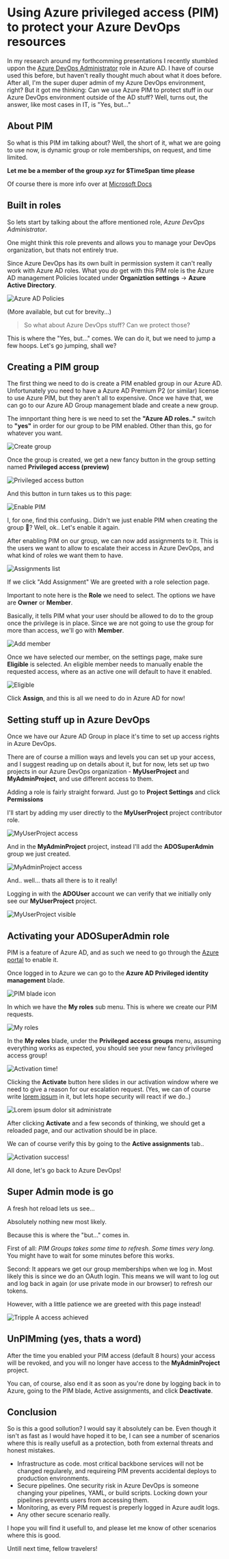 # Using Azure privileged access (PIM) to protect your Azure DevOps resources

In my research around my forthcomming presentations I recently stumbled uppon the [Azure DevOps Administrator](https://docs.microsoft.com/azure/active-directory/roles/permissions-reference?wt.mc_id=DT-MVP-5005317#azure-devops-administrator) role in Azure AD. I have of course used this before, but haven't really thought much about what it does before. After all, I'm the super duper admin of my Azure DevOps environment, right?
But it got me thinking: Can we use Azure PIM to protect stuff in our Azure DevOps environment outside of the AD stuff? Well, turns out, the answer, like most cases in IT, is "Yes, but..."

## About PIM

So what is this PIM im talking about? Well, the short of it, what we are going to use now, is dynamic group or role memberships, on request, and time limited.

**Let me be a member of the group _xyz_ for $TimeSpan time please**

Of course there is more info over at [Microsoft Docs](https://docs.microsoft.com/azure/active-directory/privileged-identity-management/pim-configure?wt.mc_id=DT-MVP-5005317)

## Built in roles

So lets start by talking about the affore mentioned role, _Azure DevOps Administrator_.

One might think this role prevents and allows you to manage your DevOps organization, but thats not entirely true.

Since Azure DevOps has its own built in permission system it can't really work with Azure AD roles. What you _do_ get with this PIM role is the Azure AD management Policies located under **Organiztion settings** -> **Azure Active Directory**.

![Azure AD Policies](../images/PIMAzDO/0.AADRole.png)

(More available, but cut for brevity...)

> So what about Azure DevOps stuff? Can we protect those?

This is where the "Yes, but..." comes.
We can do it, but we need to jump a few hoops. Let's go jumping, shall we?

## Creating a PIM group

The first thing we need to do is create a PIM enabled group in our Azure AD. Unfortunately you need to have a Azure AD Premium P2 (or similar) license to use Azure PIM, but they aren't all to expensive. Once we have that, we can go to our Azure AD Group management blade and create a new group.

The imnportant thing here is we need to set the **"Azure AD roles.."** switch to **"yes"** in order for our group to be PIM enabled. Other than this, go for whatever you want.

![Create group](../images/PIMAzDO/1.CreateGroup.png)

Once the group is created, we get a new fancy button in the group setting named **Privileged access (preview)**

![Privileged access button](../images/PIMAzDO/2.PrivAcc.png)

And this button in turn takes us to this page:

![Enable PIM](../images/PIMAzDO/3.EnablePim.png)

I, for one, find this confusing.. Didn't we just enable PIM when creating the group 🤔? Well, ok.. Let's enable it again.

After enabling PIM on our group, we can now add assignments to it. This is the users we want to allow to escalate their access in Azure DevOps, and what kind of roles we want them to have.

![Assignments list](../images/PIMAzDO/4.AddAssignment.png)

If we click "Add Assignment" We are greeted with a role selection page.

Important to note here is the **Role** we need to select. The options we have are **Owner** or **Member**.

Basically, it tells PIM what your user should be allowed to do to the group once the privilege is in place. Since we are not going to use the group for more than access, we'll go with **Member**.

![Add member](../images/PIMAzDO/5.AddMember.png)

Once we have selected our member, on the settings page, make sure **Eligible** is selected. An eligible member needs to manually enable the requested access, where as an active one will default to have it enabled.

![Eligible](../images/PIMAzDO/6.Eligible.png)

Click **Assign**, and this is all we need to do in Azure AD for now!

## Setting stuff up in Azure DevOps

Once we have our Azure AD Group in place it's time to set up access rights in Azure DevOps.

There are of course a million ways and levels you can set up your access, and I suggest reading up on details about it, but for now, lets set up two projects in our Azure DevOps organization - **MyUserProject** and **MyAdminProject**, and use different access to them.

Adding a role is fairly straight forward. Just go to **Project Settings** and click **Permissions**

I'll start by adding my user directly to the **MyUserProject** project contributor role.

![MyUserProject access](../images/PIMAzDO/7.UserAccess.png)

And in the **MyAdminProject** project, instead I'll add the **ADOSuperAdmin** group we just created.

![MyAdminProject access](../images/PIMAzDO/8.GroupAccess.png)

And.. well... thats all there is to it really!

Logging in with the **ADOUser** account we can verify that we initially only see our **MyUserProject** project.

![MyUserProject visible](../images/PIMAzDO/9.MyUserProject.png)

## Activating your ADOSuperAdmin role

PIM is a feature of Azure AD, and as such we need to go through the [Azure portal](https://portal.azure.com) to enable it.

Once logged in to Azure we can go to the **Azure AD Privileged identity management** blade.

![PIM blade icon](../images/PIMAzDO/10.PIMBlade.png)

In which we have the **My roles** sub menu. This is where we create our PIM requests.

![My roles](../images/PIMAzDO/11.MyRoles.png)

In the **My roles** blade, under the **Privileged access groups** menu, assuming everything works as expected, you should see your new fancy privileged access group!

![Activation time!](../images/PIMAzDO/12.Activate.png)

Clicking the **Activate** button here slides in our activation window where we need to give a reason for our escalation request. (Yes, we can of course write [lorem ipsum](https://www.lipsum.com/) in it, but lets hope security will react if we do..)

![Lorem ipsum dolor sit administrate](../images/PIMAzDO/13.ActivateWindow.png)

After clicking **Activate** and a few seconds of thinking, we should get a reloaded page, and our activation should be in place.

We can of course verify this by going to the **Active assignments** tab..

![Activation success!](../images/PIMAzDO/14.Activated.png)

All done, let's go back to Azure DevOps!

## Super Admin mode is go

A fresh hot reload lets us see...

Absolutely nothing new most likely.

Because this is where the "but..." comes in.

First of all: _PIM Groups takes some time to refresh. Some times very long._ You might have to wait for some minutes before this works.

Second: It appears we get our group memberships when we log in. Most likely this is since we do an OAuth login. This means we will want to log out and log back in again (or use private mode in our browser) to refresh our tokens.

However, with a little patience we are greeted with this page instead!

![Tripple A access achieved](../images/PIMAzDO/15.AccessAllAreas.png)

## UnPIMming (yes, thats a word)

After the time you enabled your PIM access (default 8 hours) your access will be revoked, and you will no longer have access to the **MyAdminProject** project.

You can, of course, also end it as soon as you're done by logging back in to Azure, going to the PIM blade, Active assignments, and click **Deactivate**.

## Conclusion

So is this a good sollution? I would say it absolutely can be.
Even though it isn't as fast as I would have hoped it to be, I can see a number of scenarios where this is really usefull as a protection, both from external threats and honest mistakes.

- Infrastructure as code. most critical backbone services will not be changed regularely, and requireing PIM prevents accidental deploys to production environments.
- Secure pipelines. One security risk in Azure DevOps is someone changing your pipelines, YAML, or build scripts. Locking down your pipelines prevents users from accessing them.
- Monitoring, as every PIM request is preperly logged in Azure audit logs.
- Any other secure scenario really.

I hope you will find it usefull to, and please let me know of other scenarios where this is good.

Untill next time, fellow travelers!
